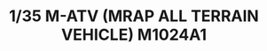 ---
layout: product
title: "1/35 M-ATV (MRAP ALL TERRAIN VEHICLE) M1024A1"
price: "6700" 
desc: "Maketa"
img_path: "/assets/img/RFM5032.webp"
brand: "N/A"
available: false
special_offer: false
new: false
soon: false
cat: "010000"
subcat: "010800"
subsubcat: "0N/A"
sifra: "RFM5032"
popular: false
spec: false
---